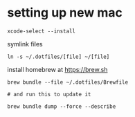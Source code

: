 # setting up new mac

```
xcode-select --install
```

symlink files
```
ln -s ~/.dotfiles/[file] ~/[file]
```

install homebrew at https://brew.sh

```
brew bundle --file ~/.dotfiles/Brewfile

# and run this to update it

brew bundle dump --force --describe
```

